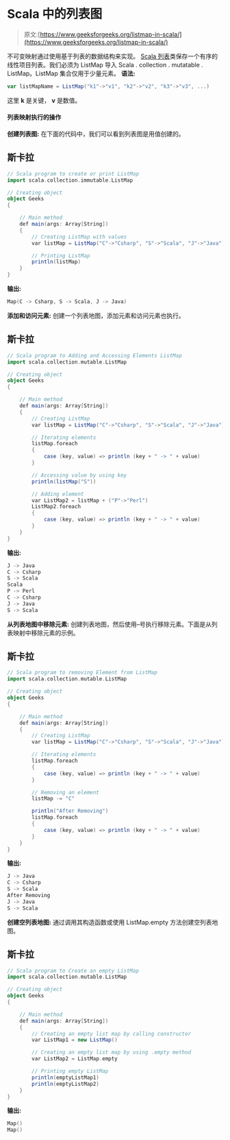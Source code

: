 # Scala 中的列表图

> 原文:[https://www.geeksforgeeks.org/listmap-in-scala/](https://www.geeksforgeeks.org/listmap-in-scala/)

不可变映射通过使用基于列表的数据结构来实现。 [Scala 列表](https://www.geeksforgeeks.org/scala-lists/)类保存一个有序的线性项目列表。我们必须为 ListMap 导入 Scala . collection . mutatable . ListMap。ListMap 集合仅用于少量元素。
**语法:**

```scala
var listMapName = ListMap("k1"->"v1", "k2"->"v2", "k3"->"v3", ...) 
```

这里 **k** 是关键， **v** 是数值。

#### 列表映射执行的操作

**创建列表图:**
在下面的代码中，我们可以看到列表图是用值创建的。

## 斯卡拉

```scala
// Scala program to create or print ListMap
import scala.collection.immutable.ListMap

// Creating object
object Geeks
{

    // Main method
    def main(args: Array[String])
    {
        // Creating ListMap with values
        var listMap = ListMap("C"->"Csharp", "S"->"Scala", "J"->"Java")

        // Printing ListMap
        println(listMap)
    }
}
```

**输出:**

```scala
Map(C -> Csharp, S -> Scala, J -> Java)
```

**添加和访问元素:**
创建一个列表地图，添加元素和访问元素也执行。

## 斯卡拉

```scala
// Scala program to Adding and Accessing Elements ListMap
import scala.collection.mutable.ListMap

// Creating object
object Geeks
{

    // Main method
    def main(args: Array[String])
    {
        // Creating ListMap
        var listMap = ListMap("C"->"Csharp", "S"->"Scala", "J"->"Java")

        // Iterating elements
        listMap.foreach
        {
            case (key, value) => println (key + " -> " + value)        
        }

        // Accessing value by using key
        println(listMap("S"))

        // Adding element
        var ListMap2 = listMap + ("P"->"Perl")
        ListMap2.foreach
        {
            case (key, value) => println (key + " -> " + value)
        }
    }
}
```

**输出:**

```scala
J -> Java
C -> Csharp
S -> Scala
Scala
P -> Perl
C -> Csharp
J -> Java
S -> Scala
```

**从列表地图中移除元素:**
创建列表地图，然后使用–号执行移除元素。下面是从列表映射中移除元素的示例。

## 斯卡拉

```scala
// Scala program to removing Element from ListMap
import scala.collection.mutable.ListMap

// Creating object
object Geeks
{

    // Main method
    def main(args: Array[String])
    {
        // Creating ListMap
        var listMap = ListMap("C"->"Csharp", "S"->"Scala", "J"->"Java")

        // Iterating elements
        listMap.foreach
        {
            case (key, value) => println (key + " -> " + value)    
        }

        // Removing an element
        listMap -= "C"

        println("After Removing")
        listMap.foreach
        {
            case (key, value) => println (key + " -> " + value)
        }
    }
}
```

**输出:**

```scala
J -> Java
C -> Csharp
S -> Scala
After Removing
J -> Java
S -> Scala
```

**创建空列表地图:**
通过调用其构造函数或使用 ListMap.empty 方法创建空列表地图。

## 斯卡拉

```scala
// Scala program to Create an empty ListMap
import scala.collection.mutable.ListMap

// Creating object
object Geeks
{

    // Main method
    def main(args: Array[String])
    {
        // Creating an empty list map by calling constructor
        var ListMap1 = new ListMap()  

        // Creating an empty list map by using .empty method
        var ListMap2 = ListMap.empty

        // Printing empty ListMap
        println(emptyListMap1) 
        println(emptyListMap2) 
    }
}
```

**输出:**

```scala
Map()
Map()
```